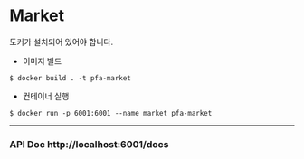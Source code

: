 # Market

도커가 설치되어 있어야 합니다.
- 이미지 빌드
```shell
$ docker build . -t pfa-market
```
- 컨테이너 실행
```shell
$ docker run -p 6001:6001 --name market pfa-market
```
---
### API Doc http://localhost:6001/docs